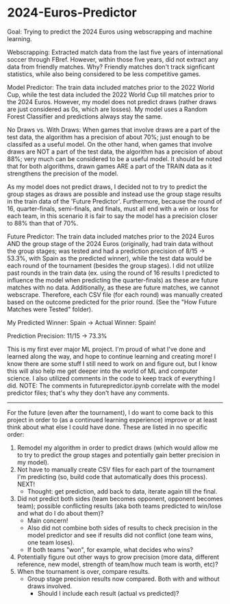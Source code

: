 # 2024-Euros-Predictor
Goal: Trying to predict the 2024 Euros using webscrapping and machine learning.

Webscrapping: Extracted match data from the last five years of international soccer through FBref. However, within those five years, did not extract any data from friendly matches. Why? Friendly matches don't track signficant statistics, while also being considered to be less competitive games.

Model Predictor: The train data included matches prior to the 2022 World Cup, while the test data included the 2022 World Cup till matches prior to the 2024 Euros. However, my model does not predict draws (rather draws are just considered as 0s, which are losses). My model uses a Random Forest Classifier and predictions always stay the same.

No Draws vs. With Draws: When games that involve draws are a part of the test data, the algorithm has a precision of about 70%; just enough to be classifed as a useful model. On the other hand, when games that involve draws are NOT a part of the test data, the algorithm has a precision of about 88%; very much can be considered to be a useful model. It should be noted that for both algorithms, drawn games ARE a part of the TRAIN data as it strengthens the precision of the model.

As my model does not predict draws, I decided not to try to predict the group stages as draws are possible and instead use the group stage results in the train data of the 'Future Predictor'. Furthermore, because the round of 16, quarter-finals, semi-finals, and finals, must all end with a win or loss for each team, in this scenario it is fair to say the model has a precision closer to 88% than that of 70%. 

Future Predictor: The train data included matches prior to the 2024 Euros AND the group stage of the 2024 Euros (originally, had train data without the group stages; was tested and had a prediction precision of 8/15 -> 53.3%, with Spain as the predicted winner), while the test data would be each round of the tournament (besides the group stages). I did not utilize past rounds in the train data (ex. using the round of 16 results I predicted to influence the model when predicting the quarter-finals) as these are future matches with no data. Additionally, as these are future matches, we cannot webscrape. Therefore, each CSV file (for each round) was manually created based on the outcome predicted for the prior round. (See the "How Future Matches were Tested" folder). 

My Predicted Winner: Spain -> Actual Winner: Spain!

Prediction Precision: 11/15 -> 73.3%

This is my first ever major ML project. I'm proud of what I've done and learned along the way, and hope to continue learning and creating more! I know there are some stuff I still need to work on and figure out, but I know this will also help me get deeper into the world of ML and computer science. I also utilized comments in the code to keep track of everything I did. NOTE: The comments in futurepredictor.ipynb correlate with the model predictor files; that's why they don't have any comments.

-----------------------------------------------------------------------------------------------

For the future (even after the tournament), I do want to come back to this project in order to (as a continued learning experience) improve or at least think about what else I could have done. These are listed in no specific order:
1. Remodel my algorithm in order to predict draws (which would allow me to try to predict the group stages and potentially gain better precision in my model).
2. Not have to manually create CSV files for each part of the tournament I'm predicting (so, build code that automatically does this process). NEXT!
   - Thought: get prediction, add back to data, iterate again till the final.
3. Did not predict both sides (team becomes opponent, opponent becomes team); possible conflicting results (aka both teams predicted to win/lose and what do I do about them)?
   - Main concern!
   - Also did not combine both sides of results to check precision in the model predictor and see if results did not conflict (one team wins, one team loses).
   - If both teams "won", for example, what decides who wins? 
4. Potentially figure out other ways to grow precision (more data, different reference, new model, strength of team/how much team is worth, etc)?
5. When the tournament is over, compare results.
   - Group stage precision results now compared. Both with and without draws involved.
     - Should I include each result (actual vs predicted)?
